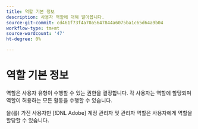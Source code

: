 ```yaml
---
title: 역할 기본 정보
description: 사용자 역할에 대해 알아봅니다.
source-git-commit: cd461f73f4a70a5647844a6075ba1c65d64a9b04
workflow-type: tm+mt
source-wordcount: '47'
ht-degree: 0%

---
```


# 역할 기본 정보

역할은 사용자 유형이 수행할 수 있는 권한을 결정합니다. 각 사용자는 역할에 할당되며 역할이 허용하는 모든 활동을 수행할 수 있습니다.

을(를) 가진 사용자만 [!DNL Adobe] 계정 관리자 및 관리자 역할은 사용자에게 역할을 할당할 수 있습니다.
